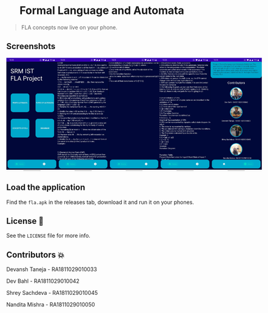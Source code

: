 <h1 align="center">
  Formal Language and Automata
</h1>

> FLA concepts now live on your phone.

## Screenshots
<div style="display: flex">
<img alt="app_screenshot" src="assets/screenshots/home.jpg" height="300"/>
<img alt="app_screenshot" src="assets/screenshots/concepts.jpg" height="300"/>
<img alt="app_screenshot" src="assets/screenshots/finite_automata.jpg" height="300"/>
<img alt="app_screenshot" src="assets/screenshots/types_of_automata.jpg" height="300"/>
<img alt="app_screenshot" src="assets/screenshots/about.jpg" height="300"/>
</div>

## Load the application

Find the `fla.apk` in the releases tab, download it and run it on your phones.

## License 📜

See the `LICENSE` file for more info.

## Contributors 💥

<p>Devansh Taneja - RA1811029010033 </p>
<p>Dev Bahl       - RA1811029010042 </p>
<p>Shrey Sachdeva - RA1811029010045 </p>
<p>Nandita Mishra - RA1811029010050 </p>
